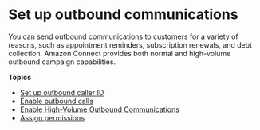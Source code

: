 # Set up outbound communications<a name="outbound-communications"></a>

You can send outbound communications to customers for a variety of reasons, such as appointment reminders, subscription renewals, and debt collection\. Amazon Connect provides both normal and high\-volume outbound campaign capabilities\.

**Topics**
+ [Set up outbound caller ID](queues-callerid.md)
+ [Enable outbound calls](enable-outbound-calls.md)
+ [Enable High\-Volume Outbound Communications](enable-high-volume-outbound-communications.md)
+ [Assign permissions](security-profile-outbound-communication.md)